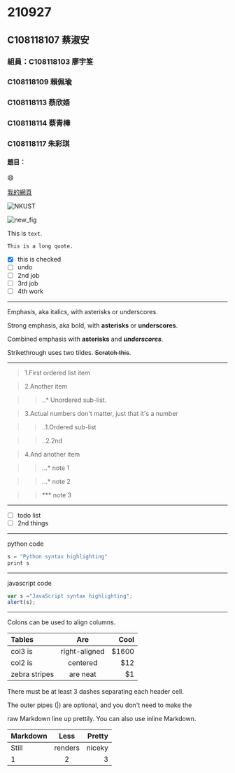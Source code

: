 # 210927

## C108118107 蔡淑安

### 組員：C108118103 廖宇筌
###      C108118109 賴佩瑜
###      C108118113 蔡欣娪
###      C108118114 蔡青樺
###      C108118117 朱彩琪

#### 題目：

😄

[我的網頁](https://www.nkust.edu.tw/index.php)

![NKUST](https://www.nkust.edu.tw/var/file/0/1000/img/513/182513897.png "高科大")

![new_fig](https://hanejapan.com/wp-content/uploads/2021/07/4758455_m-1024x683.jpg "柴犬")

This is `text`.

````
This is a long quote.
````

- [x] this is checked
- [ ] undo
- [ ] 2nd job
- [ ] 3rd job
- [ ] 4th work

***
Emphasis, aka italics, with asterisks or underscores.

Strong emphasis, aka bold, with **asterisks** or **underscores**.

Combined emphasis with **asterisks** and ***underscores***.

Strikethrough uses two tildes. ~~Scratch this~~.
***

>1.First ordered list item

>2.Another item

>>..* Unordered sub-list.

>3.Actual numbers don't matter, just that it's a number

>>..1.Ordered sub-list

>>..2.2nd

>4.And another item

>>...* note 1

>>...* note 2

>>*** note 3
***

- [ ] todo list
- [ ] 2nd things
***

python code


```js
s = "Python syntax highlighting"
print s
```
***

javascript code

```js
var s ="JavaScript syntax highlighting";
alert(s);
```
***

Colons can be used to align columns.

| Tables	| Are	| Cool | 
| :-------| :--: |--------------: | 
| col3 is	| right-aligned	| $1600 | 
| col2 is	| centered	| $12 | 
| zebra stripes| 	are neat	| $1 | 

There must be at least 3 dashes separating each header cell.

The outer pipes (|) are optional, and you don't need to make the

raw Markdown line up prettily. You can also use inline Markdown.

| Markdown	| Less	| Pretty | 
| :-------- | :---: | -----: | 
| Still	| renders	| niceky| 
| 1	| 2	| 3 | 
